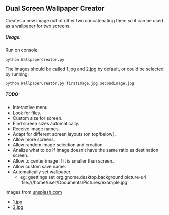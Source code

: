 
## Dual Screen Wallpaper Creator

Creates a new image out of other two concatenating them so it can be used as a wallpaper for two screens.

##### Usage:
Run on console: 
```
python WallpaperCreator.py
```

The images should be called 1.jpg and 2.jpg by default, or could be selected by running:
```
python WallpaperCreator.py firstImage.jpg secondImage.jpg
```


##### TODO:
+ Interactive menu.
+ Look for files.
+ Custom size for screen.
+ Find screen sizes automatically.
+ Receive image names.
+ Adapt for different screen layouts (on top/below).
+ Allow more screens.
+ Allow random image selection and creation.
+ Analize what to do if image doesn't have the same ratio as destination screen.
+ Allow to center image if it is smaller than screen.
+ Allow custom save name.
+ Automatically set wallpaper.
	- eg: gsettings set org.gnome.desktop.background picture-uri 'file:///home/user/Documents/Pictures/example.jpg'


Images from [unsplash.com](https://unsplash.com/)
+ [1.jpg](https://unsplash.imgix.net/25/puppy-love.jpg?q=75&fm=jpg&auto=format&s=65ca085acad5e1c245247ccd1530b1c6) 
+ [2.jpg](https://unsplash.imgix.net/26/cactus.jpg?q=75&fm=jpg&auto=format&s=cd5180f8c09880521d4b17e1c8eeb536)
